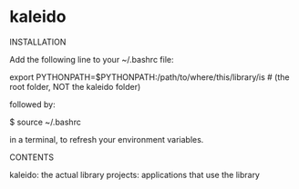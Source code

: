 # kaleido

INSTALLATION

Add the following line to your ~/.bashrc file:

export PYTHONPATH=$PYTHONPATH:/path/to/where/this/library/is # (the root folder, NOT the kaleido folder)

followed by:

$ source ~/.bashrc

in a terminal, to refresh your environment variables.

CONTENTS

kaleido: the actual library
projects: applications that use the library


